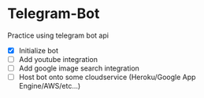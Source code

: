 # Telegram-Bot
Practice using telegram bot api

- [x] Initialize bot
- [ ] Add youtube integration
- [ ] Add google image search integration
- [ ] Host bot onto some cloudservice (Heroku/Google App Engine/AWS/etc...)
